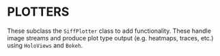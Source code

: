 # PLOTTERS

These subclass the `SiffPlotter` class to add functionality. These handle
image streams and produce plot type output (e.g. heatmaps, traces, etc.)
using `HoloViews` and `Bokeh`.